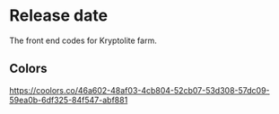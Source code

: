 # Release date

The front end codes for Kryptolite farm.
## Colors
https://coolors.co/46a602-48af03-4cb804-52cb07-53d308-57dc09-59ea0b-6df325-84f547-abf881